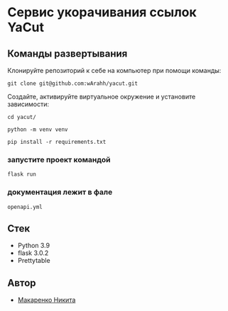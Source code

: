 # Сервис укорачивания ссылок YaCut
## Команды развертывания
Клонируйте репозиторий к себе на компьютер при помощи команды:
```
git clone git@github.com:wArahh/yacut.git
```

Создайте, активируйте виртуальное окружение и установите зависимости:
```
cd yacut/
```
```
python -m venv venv
```
```
pip install -r requirements.txt
```
### запустите проект командой
```
flask run
```
### документация лежит в фале 
```
openapi.yml
```

## Стек
- Python 3.9
- flask 3.0.2
- Prettytable
## Автор
- [Макаренко Никита](https://github.com/wArahh)
